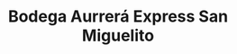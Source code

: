 ---
title: "Bodega Aurrerá Express San Miguelito"
url: /guadalupe/bodega-aurrera-express-san-miguelito/
shop: comercio
---